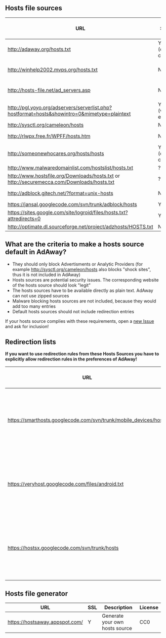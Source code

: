 ## Hosts file sources

| URL     | SSL     | Description  | License | Default in AdAway |
| ------- | ------- | ------------ | ------- | ----------------- |
| http://adaway.org/hosts.txt | Y (own cert) | Special hosts file for AdAway containing mobile ad provider | CC Attribution 3.0 | Y |
| http://winhelp2002.mvps.org/hosts.txt | N | MVPS HOSTS File | CC Attribution-NonCommercial-ShareAlike | Y |
| http://hosts-file.net/ad_servers.asp | N | hpHosts | Allowed AdAway project to use it as default | Y |
| http://pgl.yoyo.org/adservers/serverlist.php?hostformat=hosts&showintro=0&mimetype=plaintext | Y (with error) | Yoyos Hosts file | Unknown | Y |
| http://sysctl.org/cameleon/hosts | N | Some false positives (audiogalaxy) | Unknown | N |
| http://rlwpx.free.fr/WPFF/hosts.htm | N | Different available hosts files. Available as zip or 7z | Unknown | N |
| http://someonewhocares.org/hosts/hosts | Y (own cert) | Includes not only ad servers | Include URL | N |
| http://www.malwaredomainlist.com/hostslist/hosts.txt | ? | Malware list | Unknown | N |
| http://www.hostsfile.org/Downloads/hosts.txt or http://securemecca.com/Downloads/hosts.txt | ? | | Unknown | N |
| http://adblock.gjtech.net/?format=unix-hosts | N | Common US ad servers and farms | CC Attribution 3.0 | N |
| https://jansal.googlecode.com/svn/trunk/adblock/hosts | Y | | Unknown | N |
| https://sites.google.com/site/logroid/files/hosts.txt?attredirects=0 | Y | Japanese blocklist | Unknown | N |
| http://optimate.dl.sourceforge.net/project/adzhosts/HOSTS.txt | N | http://sourceforge.net/projects/adzhosts/ | Unknown | N |

## What are the criteria to make a hosts source default in AdAway?

* They should only block Advertisments or Analytic Providers (for example http://sysctl.org/cameleon/hosts also blocks "shock sites", thus it is not included in AdAway)
* Hosts sources are potential security issues. The corresponding website of the hosts source should look "legit"
* The hosts sources have to be available directly as plain text. AdAway can not use zipped sources
* Malware blocking hosts sources are not included, because they would add too many entries
* Default hosts sources should not include redirection entries

If your hosts source complies with these requirements, open a [new Issue](https://github.com/dschuermann/ad-away/issues/new) and ask for inclusion!

## Redirection lists

**If you want to use redirection rules from these Hosts Sources you have to explicitly allow redirection rules in the preferences of AdAway!**

| URL     | SSL     | Description  | License | Default in AdAway |
| ------- | ------- | ------------ | ------- | ----------------- |
| https://smarthosts.googlecode.com/svn/trunk/mobile_devices/hosts | Y | Chinese hosts file to workaround blocked domains, Contains many redirection rules, not a blocklist | Unknown | N |
| https://veryhost.googlecode.com/files/android.txt | Y | Chinese hosts file to workaround blocked domains, Contains many redirection rules, not a blocklist | Unknown | N |
| https://hostsx.googlecode.com/svn/trunk/hosts | Y | Chinese hosts file to workaround blocked domains, Contains many redirection rules, also a blocklist | Unknown | N |

## Hosts file generator
| URL     | SSL     | Description  | License |
| ------- | ------- | ------------ | ------- |
| https://hostsaway.appspot.com/ | Y | Generate your own hosts source | CC0 |